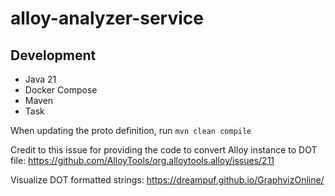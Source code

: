 # alloy-analyzer-service

## Development
* Java 21
* Docker Compose
* Maven
* Task

When updating the proto definition, run `mvn clean compile`

Credit to this issue for providing the code to convert Alloy instance to DOT file: https://github.com/AlloyTools/org.alloytools.alloy/issues/211

Visualize DOT formatted strings: https://dreampuf.github.io/GraphvizOnline/
